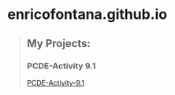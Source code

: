 # enricofontana.github.io
 
> ## My Projects:
> ### PCDE-Activity 9.1
> [PCDE-Activity-9.1](https://enricofontana.github.io/PCDE-Activity-9.1/)
